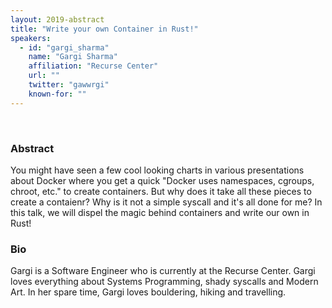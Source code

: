 ```yaml
---
layout: 2019-abstract
title: "Write your own Container in Rust!"
speakers:
  - id: "gargi_sharma"
    name: "Gargi Sharma"
    affiliation: "Recurse Center"
    url: ""
    twitter: "gawwrgi"
    known-for: ""
---
```


<br/>

### Abstract

You might have seen a few cool looking charts in various presentations about  Docker where you get a quick "Docker uses namespaces, cgroups, chroot, etc." to create containers. But why does it take all these pieces to create a contaienr? Why is it not a simple syscall and it's all done for me? In this talk, we will dispel the magic behind containers and write our own in Rust!

### Bio

Gargi is a Software Engineer who is currently at the Recurse Center. Gargi loves everything about Systems Programming, shady syscalls and Modern Art. In her spare time, Gargi loves bouldering, hiking and travelling.

